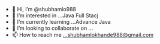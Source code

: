 - 👋 Hi, I’m @shubhamlo988
- 👀 I’m interested in ...Java Full Stacj
- 🌱 I’m currently learning ...Advance Java
- 💞️ I’m looking to collaborate on ...
- 📫 How to reach me ...shubhamlokhande988@gmail.com

<!---
shubhamlo988/shubhamlo988 is a ✨ special ✨ repository because its `README.md` (this file) appears on your GitHub profile.
You can click the Preview link to take a look at your changes.
--->
